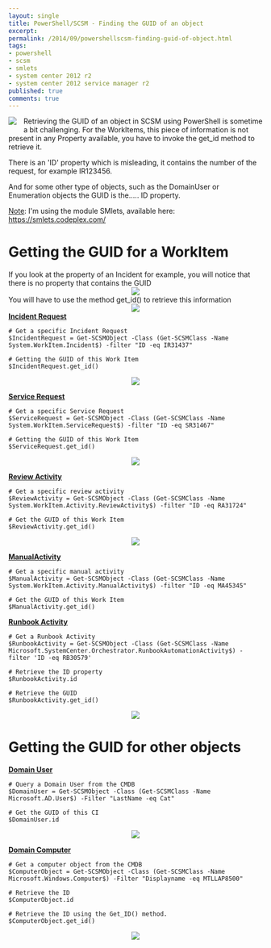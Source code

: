 ```yaml
---
layout: single
title: PowerShell/SCSM - Finding the GUID of an object
excerpt: 
permalink: /2014/09/powershellscsm-finding-guid-of-object.html
tags: 
- powershell
- scsm
- smlets
- system center 2012 r2
- system center 2012 service manager r2
published: true
comments: true
---
```


 
 <a href="{{ site.url }}/images/2014/20140909_PowerShellSCSM_-_Finding_the_GUID_of_an_object/SCSM_128x128x32__115304754__-128x128.png" imageanchor="1" style="clear: left; float: left; margin-bottom: 1em; margin-right: 1em;"><img border="0" src="{{ site.url }}/images/2014/20140909_PowerShellSCSM_-_Finding_the_GUID_of_an_object/SCSM_128x128x32__115304754__-128x128.png" /></a>Retrieving the GUID of an object in SCSM using PowerShell is sometime a bit challenging. For the WorkItems, this piece of information is not present in any Property available, you have to invoke the get_id method to retrieve it.

There is an 'ID' property which is misleading, it contains the number of the request, for example IR123456.

And for some other type of objects, such as the DomainUser or Enumeration objects the GUID is the..... ID property.


<u>Note</u>: I'm using the module SMlets, available here: <a href="https://smlets.codeplex.com/" target="_blank">https://smlets.codeplex.com/</a>

# Getting the GUID for a WorkItem

<div>If you look at the property of an Incident for example, you will notice that there is no property that contains the GUID

<div class="separator" style="clear: both; text-align: center;"><a href="{{ site.url }}/images/2014/20140909_PowerShellSCSM_-_Finding_the_GUID_of_an_object/9-9-2014%252B12-30-26%252BAM__2126266851__-772x298.png" imageanchor="1" style="margin-left: 1em; margin-right: 1em;"><img border="0" src="{{ site.url }}/images/2014/20140909_PowerShellSCSM_-_Finding_the_GUID_of_an_object/9-9-2014%252B12-30-26%252BAM__2126266851__-772x298.png" /></a></div>
You will have to use the method get_id() to retrieve this information

<div class="separator" style="clear: both; text-align: center;"><a href="{{ site.url }}/images/2014/20140909_PowerShellSCSM_-_Finding_the_GUID_of_an_object/9-9-2014%252B12-01-56%252BAM__2133589236__-772x418.png" imageanchor="1" style="margin-left: 1em; margin-right: 1em;"><img border="0" src="{{ site.url }}/images/2014/20140909_PowerShellSCSM_-_Finding_the_GUID_of_an_object/9-9-2014%252B12-01-56%252BAM__2133589236__-772x418.png" /></a></div>

</div><b><u>Incident Request</u></b>

```
# Get a specific Incident Request
$IncidentRequest = Get-SCSMObject -Class (Get-SCSMClass -Name System.WorkItem.Incident$) -filter "ID -eq IR31437"

# Getting the GUID of this Work Item
$IncidentRequest.get_id()

```
<div class="separator" style="clear: both; text-align: center;"><a href="{{ site.url }}/images/2014/20140909_PowerShellSCSM_-_Finding_the_GUID_of_an_object/9-9-2014%252B12-29-01%252BAM__2017127624__-772x278.png" imageanchor="1" style="margin-left: 1em; margin-right: 1em;"><img border="0" src="{{ site.url }}/images/2014/20140909_PowerShellSCSM_-_Finding_the_GUID_of_an_object/9-9-2014%252B12-29-01%252BAM__2017127624__-772x278.png" /></a></div>



<b><u>Service Request</u></b>

```
# Get a specific Service Request
$ServiceRequest = Get-SCSMObject -Class (Get-SCSMClass -Name System.WorkItem.ServiceRequest$) -filter "ID -eq SR31467"

# Getting the GUID of this Work Item
$ServiceRequest.get_id()
```

<div class="separator" style="clear: both; text-align: center;"><a href="{{ site.url }}/images/2014/20140909_PowerShellSCSM_-_Finding_the_GUID_of_an_object/9-9-2014%252B12-44-23%252BAM__1266271804__-772x278.png" imageanchor="1" style="margin-left: 1em; margin-right: 1em;"><img border="0" src="{{ site.url }}/images/2014/20140909_PowerShellSCSM_-_Finding_the_GUID_of_an_object/9-9-2014%252B12-44-23%252BAM__1266271804__-772x278.png" /></a></div>

<b><u>Review Activity</u></b>

```
# Get a specific review activity
$ReviewActivity = Get-SCSMObject -Class (Get-SCSMClass -Name System.WorkItem.Activity.ReviewActivity$) -filter "ID -eq RA31724"

# Get the GUID of this Work Item
$ReviewActivity.get_id()
```

<div class="separator" style="clear: both; text-align: center;"><a href="{{ site.url }}/images/2014/20140909_PowerShellSCSM_-_Finding_the_GUID_of_an_object/9-9-2014%252B10-40-30%252BPM__1790051538__-772x278.png" imageanchor="1" style="margin-left: 1em; margin-right: 1em;"><img border="0" src="{{ site.url }}/images/2014/20140909_PowerShellSCSM_-_Finding_the_GUID_of_an_object/9-9-2014%252B10-40-30%252BPM__1790051538__-772x278.png" /></a></div>

<b><u>ManualActivity</u></b>

```
# Get a specific manual activity
$ManualActivity = Get-SCSMObject -Class (Get-SCSMClass -Name System.WorkItem.Activity.ManualActivity$) -filter "ID -eq MA45345"

# Get the GUID of this Work Item
$ManualActivity.get_id()
```



<b><u>Runbook Activity</u></b>

```
# Get a Runbook Activity
$RunbookActivity = Get-SCSMObject -Class (Get-SCSMClass -Name Microsoft.SystemCenter.Orchestrator.RunbookAutomationActivity$) -filter 'ID -eq RB30579'

# Retrieve the ID property
$RunbookActivity.id

# Retrieve the GUID
$RunbookActivity.get_id()
```

<div class="separator" style="clear: both; text-align: center;"><a href="{{ site.url }}/images/2014/20140909_PowerShellSCSM_-_Finding_the_GUID_of_an_object/9-9-2014%252B11-27-10%252BPM__1914218625__-772x278.png" imageanchor="1" style="margin-left: 1em; margin-right: 1em;"><img border="0" src="{{ site.url }}/images/2014/20140909_PowerShellSCSM_-_Finding_the_GUID_of_an_object/9-9-2014%252B11-27-10%252BPM__1914218625__-772x278.png" /></a></div>




# Getting the GUID for other objects


<b><u>Domain User</u></b>

```
# Query a Domain User from the CMDB
$DomainUser = Get-SCSMObject -Class (Get-SCSMClass -Name Microsoft.AD.User$) -Filter "LastName -eq Cat"

# Get the GUID of this CI
$DomainUser.id
```

<div class="separator" style="clear: both; text-align: center;"><a href="{{ site.url }}/images/2014/20140909_PowerShellSCSM_-_Finding_the_GUID_of_an_object/9-9-2014%252B12-55-54%252BAM__483067059__-772x418.png" imageanchor="1" style="margin-left: 1em; margin-right: 1em;"><img border="0" src="{{ site.url }}/images/2014/20140909_PowerShellSCSM_-_Finding_the_GUID_of_an_object/9-9-2014%252B12-55-54%252BAM__483067059__-772x418.png" /></a></div>

<b><u>Domain Computer</u></b>

```
# Get a computer object from the CMDB
$ComputerObject = Get-SCSMObject -Class (Get-SCSMClass -Name Microsoft.Windows.Computer$) -Filter "Displayname -eq MTLLAP8500"

# Retrieve the ID
$ComputerObject.id

# Retrieve the ID using the Get_ID() method.
$ComputerObject.get_id()
```

<div class="separator" style="clear: both; text-align: center;"><a href="{{ site.url }}/images/2014/20140909_PowerShellSCSM_-_Finding_the_GUID_of_an_object/9-9-2014%252B11-13-56%252BPM__481123987__-772x378.png" imageanchor="1" style="margin-left: 1em; margin-right: 1em;"><img border="0" src="{{ site.url }}/images/2014/20140909_PowerShellSCSM_-_Finding_the_GUID_of_an_object/9-9-2014%252B11-13-56%252BPM__481123987__-772x378.png" /></a></div>





